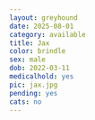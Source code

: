```yaml
---
layout: greyhound
date: 2025-08-01
category: available
title: Jax
color: brindle
sex: male
dob: 2022-03-11
medicalhold: yes
pic: jax.jpg
pending: yes
cats: no
---
```


